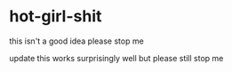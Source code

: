 # hot-girl-shit
this isn't a good idea please stop me

update this works surprisingly well but please still stop me
